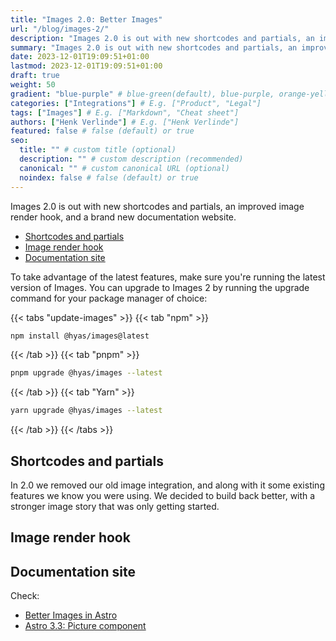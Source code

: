 ```yaml
---
title: "Images 2.0: Better Images"
url: "/blog/images-2/"
description: "Images 2.0 is out with new shortcodes and partials, an improved image render hook, and a brand new documentation website."
summary: "Images 2.0 is out with new shortcodes and partials, an improved image render hook, and a brand new documentation website."
date: 2023-12-01T19:09:51+01:00
lastmod: 2023-12-01T19:09:51+01:00
draft: true
weight: 50
gradient: "blue-purple" # blue-green(default), blue-purple, orange-yellow, pink-blue, or purple-orange (this setting is only relevant when "images: []")
categories: ["Integrations"] # E.g. ["Product", "Legal"]
tags: ["Images"] # E.g. ["Markdown", "Cheat sheet"]
authors: ["Henk Verlinde"] # E.g. ["Henk Verlinde"]
featured: false # false (default) or true
seo:
  title: "" # custom title (optional)
  description: "" # custom description (recommended)
  canonical: "" # custom canonical URL (optional)
  noindex: false # false (default) or true
---
```


Images 2.0 is out with new shortcodes and partials, an improved image render hook, and a brand new documentation website.

- [Shortcodes and partials](#shortcodes-and-partials)
- [Image render hook](#image-render-hook)
- [Documentation site](#documentation-site)

To take advantage of the latest features, make sure you're running the latest version of Images. You can upgrade to Images 2 by running the upgrade command for your package manager of choice:

{{< tabs "update-images" >}}
{{< tab "npm" >}}

```bash
npm install @hyas/images@latest
```

{{< /tab >}}
{{< tab "pnpm" >}}

```bash
pnpm upgrade @hyas/images --latest
```

{{< /tab >}}
{{< tab "Yarn" >}}

```bash
yarn upgrade @hyas/images --latest
```

{{< /tab >}}
{{< /tabs >}}

## Shortcodes and partials

In 2.0 we removed our old image integration, and along with it some existing features we know you were using. We decided to build back better, with a stronger image story that was only getting started.

## Image render hook

## Documentation site

Check:

- [Better Images in Astro](https://astro.build/blog/images/)
- [Astro 3.3: Picture component](https://astro.build/blog/astro-330/)

